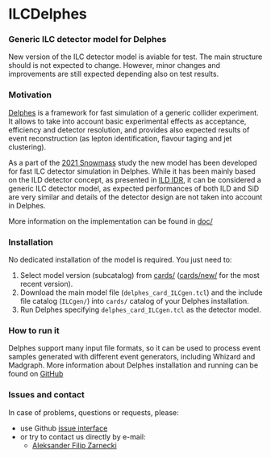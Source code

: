 # ILCDelphes
### Generic ILC detector model for Delphes  


New version of the ILC detector model is aviable for test. 
The main structure should is not expected to change. 
However, minor changes and improvements are still expected 
depending also on test results.

### Motivation

[Delphes](https://github.com/delphes/delphes) is a framework 
for fast simulation of a generic collider experiment. It allows to take
into account basic experimental effects as acceptance, efficiency 
and detector resolution, and provides also expected results of event 
reconstruction (as lepton identification, flavour taging and jet 
clustering). 

As a part of the [2021 Snowmass](https://snowmass21.org/start) study 
the new model has been developed for fast ILC detector simulation in Delphes. 
While it has been mainly based on the ILD detector concept, 
as presented in [ILD IDR](https://arxiv.org/abs/2003.01116),
it can be considered a generic ILC detector model, as expected performances
of both ILD and SiD are very similar and details of the detector design
are not taken into account in Delphes.
 
More information on the implementation can be found in 
[doc/](https://github.com/ILDAnaSoft/ILDDelphes/tree/master/doc)

### Installation

No dedicated installation of the model is required. You just need to:

 1. Select model version (subcatalog) from 
[cards/](https://github.com/ILDAnaSoft/ILDDelphes/tree/master/cards) 
([cards/new/](https://github.com/ILDAnaSoft/ILDDelphes/tree/master/cards/new)
 for the most recent version).
 2. Download the main model file (`delphes_card_ILCgen.tcl`) 
and the include file catalog (`ILCgen/`) into `cards/` catalog 
of your Delphes installation.
 3. Run Delphes specifying `delphes_card_ILCgen.tcl` as the detector model.

### How to run it

Delphes support many input file formats, so it can be used to process
event samples generated with different event generators, 
including Whizard and Madgraph.
More information about Delphes installation and running can be 
found on [GitHub](https://github.com/delphes/delphes)

### Issues and contact

In case of problems, questions or requests, please:

- use Github [issue interface](https://github.com/ILDAnaSoft/ILDDelphes/issues)
- or try to contact us directly by e-mail:
    - [Aleksander Filip Zarnecki](mailto:zarnecki@fuw.edu.pl)


